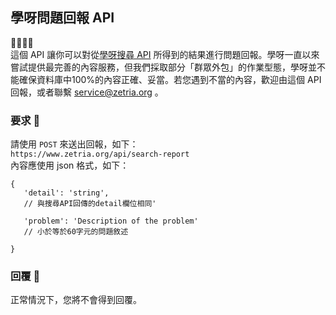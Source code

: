 
## 學呀問題回報 API  
💛💚💙💜  
這個 API 讓你可以對從[學呀搜尋 API](./search-api.md) 所得到的結果進行問題回報。學呀一直以來嘗試提供最完善的內容服務，但我們採取部分「群眾外包」的作業型態，學呀並不能確保資料庫中100%的內容正確、妥當。若您遇到不當的內容，歡迎由這個 API 回報，或者聯繫 service@zetria.org 。
  
### 要求 🙏
請使用 `` POST `` 來送出回報，如下：  
``https://www.zetria.org/api/search-report``  
內容應使用 json 格式，如下：  
```
{  
   'detail': 'string',  
   // 與搜尋API回傳的detail欄位相同'  
     
   'problem': 'Description of the problem'  
   // 小於等於60字元的問題敘述
   
}
```

### 回覆 📃
正常情況下，您將不會得到回覆。
